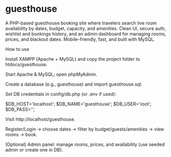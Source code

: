 # guesthouse
A PHP-based guesthouse booking site where travelers search live room availability by dates, budget, capacity, and amenities. Clean UI, secure auth, wishlist and bookings history, and an admin dashboard for managing rooms, prices, and blackout dates. Mobile-friendly, fast, and built with MySQL.

How to use

Install XAMPP (Apache + MySQL) and copy the project folder to htdocs/guesthouse.

Start Apache & MySQL; open phpMyAdmin.

Create a database (e.g., guesthouse) and import guesthouse.sql.

Set DB credentials in config/db.php (or .env if used):

  $DB_HOST='localhost';
  $DB_NAME='guesthouse';
  $DB_USER='root';
  $DB_PASS='';


Visit http://localhost/guesthouse.

Register/Login → choose dates → filter by budget/guests/amenities → view rooms → book.

(Optional) Admin panel: manage rooms, prices, and availability (use seeded admin or create one in DB).
